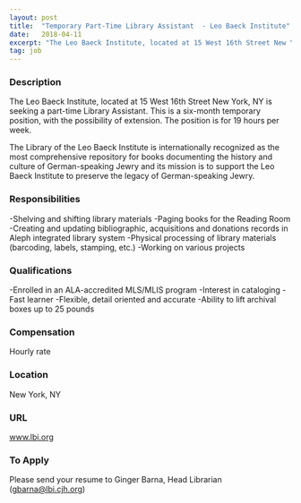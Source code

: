 ```yaml
---
layout: post
title:  "Temporary Part-Time Library Assistant  - Leo Baeck Institute"
date:   2018-04-11
excerpt: "The Leo Baeck Institute, located at 15 West 16th Street New York, NY is seeking a part-time Library Assistant. This is a six-month temporary position, with the possibility of extension. The position is for 19 hours per week. The Library of the Leo Baeck Institute is internationally recognized as the..."
tag: job
---
```


### Description   

The Leo Baeck Institute, located at 15 West 16th Street New York, NY is seeking a part-time Library Assistant. This is a six-month temporary position, with the possibility of extension.  The position is for 19 hours per week.

The Library of the Leo Baeck Institute is internationally recognized as the most comprehensive repository for books documenting the history and culture of German-speaking Jewry and its mission is to support   the Leo Baeck Institute to preserve the legacy of German-speaking Jewry. 



### Responsibilities   

-Shelving and shifting library materials
-Paging books for the Reading Room 
-Creating and updating bibliographic, acquisitions and donations records in Aleph integrated library system
-Physical processing of library materials (barcoding, labels, stamping, etc.)
-Working on various projects 




### Qualifications   

-Enrolled in an ALA-accredited MLS/MLIS program
-Interest in cataloging
-Fast learner
-Flexible, detail oriented and accurate
-Ability to lift archival boxes up to 25 pounds



### Compensation   

Hourly rate


### Location   

New York, NY


### URL   

www.lbi.org

### To Apply   

Please send your resume to Ginger Barna, Head Librarian (gbarna@lbi.cjh.org) 





